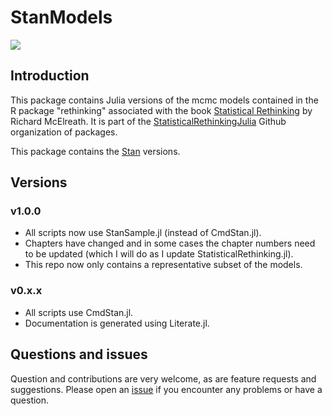 # StanModels


[![][travis-img]][travis-url] 


## Introduction

This package contains Julia versions of the mcmc models contained in the R package "rethinking" associated with the book [Statistical Rethinking](https://xcelab.net/rm/statistical-rethinking/) by Richard McElreath. It is part of the [StatisticalRethinkingJulia](https://github.com/StatisticalRethinkingJulia) Github organization of packages.

This package contains the [Stan](https://github.com/StanJulia) versions.

## Versions

### v1.0.0

- All scripts now use StanSample.jl (instead of CmdStan.jl).
- Chapters have changed and in some cases the chapter numbers need to be updated (which I will do as I update StatisticalRethinking.jl).
- This repo now only contains a representative subset of the models.

### v0.x.x

- All scripts use CmdStan.jl.
- Documentation is generated using Literate.jl.

## Questions and issues

Question and contributions are very welcome, as are feature requests and suggestions. Please open an [issue][issues-url] if you encounter any problems or have a question.

[travis-img]: https://travis-ci.org/StatisticalRethinkingJulia/StanModels.jl.svg?branch=master
[travis-url]: https://travis-ci.org/StatisticalRethinkingJulia/StanModels.jl

[issues-url]: https://github.com/StatisticalRethinkingJulia/StanModels.jl/issues
